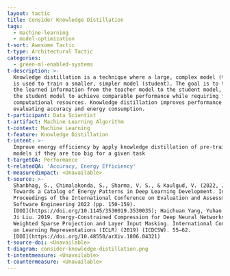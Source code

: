 ```yaml
---
layout: tactic
title: Consider Knowledge Distillation
tags:
  - machine-learning
  - model-optimization
t-sort: Awesome Tactic
t-type: Architectural Tactic
categories:
  - green-ml-enabled-systems
t-description: >-
  Knowledge distillation is a technique where a large, complex model (teacher)
  is used to train a smaller, simpler model (student). The goal is to transfer
  the learned information from the teacher model to the student model, allowing
  the student model to achieve comparable performance while requiring fewer
  computational resources. Knowledge distillation improves performance when
  evaluating accuracy and energy consumption.
t-participant: Data Scientist
t-artifact: Machine Learning Algorithm
t-context: Machine Learning
t-feature: Knowledge Distillation
t-intent: >-
  Improve energy efficiency by apply knowledge distillation of pre-trained
  models if they are too big for a given task
t-targetQA: Performance
t-relatedQA: 'Accuracy, Energy Efficiency'
t-measuredimpact: <Unavailable>
t-source: >-
  Shanbhag, S., Chimalakonda, S., Sharma, V. S., & Kaulgud, V. (2022, June).
  Towards a Catalog of Energy Patterns in Deep Learning Development. In
  Proceedings of the International Conference on Evaluation and Assessment in
  Software Engineering 2022 (pp. 150-159).
  [DOI](https://doi.org/10.1145/3530019.3530035); Haichuan Yang, Yuhao Zhu, and
  Ji Liu. 2019. Energy-Constrained Compression for Deep Neural Networks Via
  Weighted Sparse Projection and Layer Input Masking. International Conference
  on Learning Representations (ICLR) (2019) (ICDCSW). 55–62.
  [DOI](https://doi.org/10.48550/arXiv.1806.04321)
t-source-doi: <Unavailable>
t-diagram: consider-knowledge-distillation.png
t-intentmeasure: <Unavailable>
t-countermeasure: <Unavailable>
---
```



